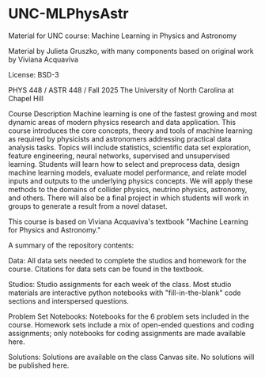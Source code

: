 # UNC-MLPhysAstr
Material for UNC course: Machine Learning in Physics and Astronomy

Material by Julieta Gruszko, with many components based on original work by Viviana Acquaviva

License: BSD-3

PHYS 448 / ASTR 448 / Fall 2025
The University of North Carolina at Chapel Hill


Course Description
Machine learning is one of the fastest growing and most dynamic areas of modern physics research and data application. This course introduces the core concepts, theory and tools of machine learning as required by physicists and astronomers addressing practical data analysis tasks. Topics will include statistics, scientific data set exploration, feature engineering, neural networks, supervised and unsupervised learning. Students will learn how to select and preprocess data, design machine learning models, evaluate model performance, and relate model inputs and outputs to the underlying physics concepts. We will apply these methods to the domains of collider physics, neutrino physics, astronomy, and others. There will also be a final project in which students will work in groups to generate a result from a novel dataset.


This course is based on Viviana Acquaviva's textbook "Machine Learning for Physics and Astronomy."  

A summary of the repository contents: 

Data: All data sets needed to complete the studios and homework for the course. Citations for data sets can be found in the textbook. 

Studios: Studio assignments for each week of the class. Most studio materials are interactive python notebooks with "fill-in-the-blank" code sections and interspersed questions.

Problem Set Notebooks: Notebooks for the 6 problem sets included in the course. Homework sets include a mix of open-ended questions and coding assignments; only notebooks for coding assignments are made available here. 

Solutions: Solutions are available on the class Canvas site. No solutions will be published here. 



